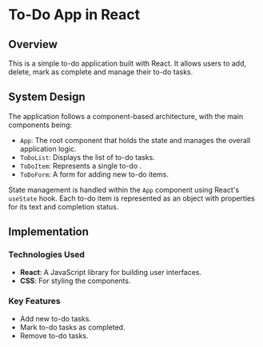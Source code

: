 # To-Do App in React

## Overview

This is a simple to-do application built with React. It allows users to add, delete, mark as complete and manage their to-do tasks. 

## System Design

The application follows a component-based architecture, with the main components being:
- `App`: The root component that holds the state and manages the overall application logic.
- `ToDoList`: Displays the list of to-do tasks.
- `ToDoItem`: Represents a single to-do .
- `ToDoForm`: A form for adding new to-do items.

State management is handled within the `App` component using React's `useState` hook. Each to-do item is represented as an object with properties for its text and completion status.

## Implementation

### Technologies Used
- **React**: A JavaScript library for building user interfaces.
- **CSS**: For styling the components.

### Key Features
- Add new to-do tasks.
- Mark to-do tasks as completed.
- Remove to-do tasks.

